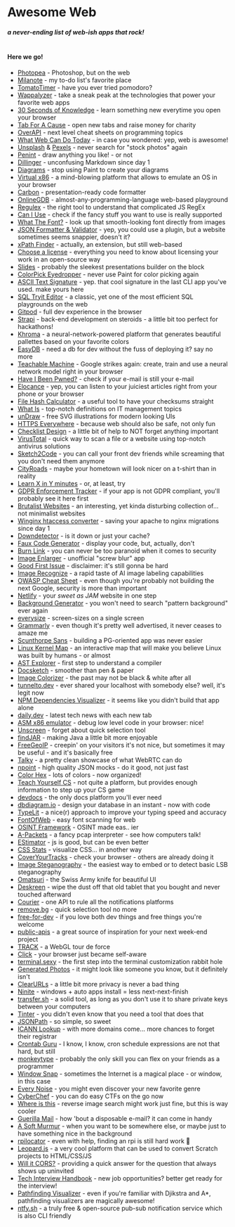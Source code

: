 # Awesome Web
##### a never-ending list of web-ish apps that rock!
#
#### Here we go!

* [Photopea](https://www.photopea.com/) - Photoshop, but on the web
* [Milanote](https://milanote.com/) - my to-do list's favorite place 
* [TomatoTimer](https://tomato-timer.com/) - have you ever tried pomodoro?
* [Wappalyzer](https://www.wappalyzer.com/) - take a sneak peak at the technologies that power your favorite web apps
* [30 Seconds of Knowledge](https://30secondsofknowledge.com/) - learn something new everytime you open your browser
* [Tab For A Cause](https://tab.gladly.io/) - open new tabs and raise money for charity
* [OverAPI](http://overapi.com/) - next level cheat sheets on programming topics
* [What Web Can Do Today](https://whatwebcando.today/) - in case you wondered: yep, web is awesome!
* [Unsplash](https://unsplash.com/) & [Pexels](https://www.pexels.com/) - never search for "stock photos" again
* [Penint](http://seoi.net/penint/) - draw anything you like! - or not
* [Dillinger](https://dillinger.io/) - unconfusing Markdown since day 1
* [Diagrams](https://www.diagrams.net/) - stop using Paint to create your diagrams
* [Virtual x86](https://copy.sh/v86/) - a mind-blowing platform that allows to emulate an OS in your browser
* [Carbon](https://carbon.now.sh) - presentation-ready code formatter
* [OnlineGDB](https://www.onlinegdb.com/) - almost-any-programming-language web-based playground
* [Regulex](https://jex.im/regulex/#!flags=&re=%5E(a%7Cb)*%3F%24) - the right tool to understand that complicated JS RegEx
* [Can I Use](https://caniuse.com/) - check if the fancy stuff you want to use is really supported
* [What The Font?](https://www.myfonts.com/WhatTheFont/) - look up that smooth-looking font directly from images
* [JSON Formatter & Validator](https://jsonformatter.curiousconcept.com/) - yep, you could use a plugin, but a website sometimes seems snappier, doesn't it?
* [xPath Finder](https://chrome.google.com/webstore/detail/xpath-finder/ihnknokegkbpmofmafnkoadfjkhlogph) - actually, an extension, but still web-based 
* [Choose a license](https://choosealicense.com/) - everything you need to know about licensing your work in an open-source way
* [Slides](https://slides.com/) - probably the sleekest presentations builder on the block
* [ColorPick Eyedropper](https://chrome.google.com/webstore/detail/colorpick-eyedropper/ohcpnigalekghcmgcdcenkpelffpdolg) - never use Paint for color picking again
* [ASCII Text Signature](https://www.kammerl.de/ascii/AsciiSignature.php) - yep. that cool signature in the last CLI app you've used. make yours here
* [SQL Tryit Editor](https://www.w3schools.com/sql/trysql.asp?filename=trysql_op_in) - a classic, yet one of the most efficient SQL playgrounds on the web
* [Gitpod](https://gitpod.io) - full dev experience in the browser
* [Strapi](https://strapi.io/) - back-end development on steroids - a little bit too perfect for hackathons!
* [Khroma](http://khroma.co/) - a neural-network-powered platform that generates beautiful pallettes based on your favorite colors
* [EasyDB](https://easydb.io/) - need a db for dev without the fuss of deploying it? say no more
* [Teachable Machine](https://teachablemachine.withgoogle.com/) - Google strikes again: create, train and use a neural network model right in your browser
* [Have I Been Pwned?](https://haveibeenpwned.com/) - check if your e-mail is still your e-mail
* [Elocance](https://www.elocance.com/en/) - yep, you can listen to your juiciest articles right from your phone or your browser
* [File Hash Calculator](https://md5file.com/calculator) - a useful tool to have your checksums straight 
* [What Is](https://whatis.techtarget.com/) - top-notch definitions on IT management topics
* [unDraw](https://undraw.co/) - free SVG illustrations for modern looking UIs
* [HTTPS Everywhere](https://www.eff.org/https-everywhere) - because web should also be safe, not only fun
* [Checklist Design](https://www.checklist.design/) - a little bit of help to NOT forget anything important
* [VirusTotal](https://www.virustotal.com/) - quick way to scan a file or a website using top-notch antivirus solutions
* [Sketch2Code](https://sketch2code.azurewebsites.net/) - you can call your front dev friends while screaming that you don't need them anymore
* [CityRoads](https://anvaka.github.io/city-roads/) - maybe your hometown will look nicer on a t-shirt than in reality
* [Learn X in Y minutes](https://learnxinyminutes.com/) - or, at least, try
* [GDPR Enforcement Tracker](https://www.enforcementtracker.com/) - if your app is not GDPR compliant, you'll probably see it here first
* [Brutalist Websites](https://brutalistwebsites.com/) - an interesting, yet kinda disturbing collection of... not minimalist websites
* [Winginx htaccess converter](https://winginx.com/en/htaccess) - saving your apache to nginx migrations since day 1
* [Downdetector](https://downdetector.com/) - is it down or just your cache?
* [Faux Code Generator](http://knutsynstad.com/fauxcode/) - display your code, but, actually, don't
* [Burn Link](https://burn.link/) - you can never be too paranoid when it comes to security
* [Image Enlarger](https://imglarger.com/) - unofficial "screw blur" app
* [Good First Issue](https://goodfirstissue.dev/) - disclaimer: it's still gonna be hard
* [Image Recognize](https://imagerecognize.com/) - a rapid taste of AI image labeling capabilities
* [OWASP Cheat Sheet](https://cheatsheetseries.owasp.org/?q=) - even though you're probably not building the next Google, security is more than important
* [Netlify](https://www.netlify.com/) - your *sweet as JAM* website in one step
* [Background Generator](https://background-generator.com/) - you won't need to search "pattern background" ever again
* [everysize](https://everysize.kibalabs.com/) - screen-sizes on a single screen 
* [Grammarly](https://grammarly.com) - even though it's pretty well advertised, it never ceases to amaze me
* [Scunthorpe Sans](https://vole.wtf/scunthorpe-sans/) - building a PG-oriented app was never easier 
* [Linux Kernel Map](https://makelinux.github.io/kernel/map/) - an interactive map that will make you believe Linux was built by humans - or almost
* [AST Explorer](https://astexplorer.net/) - first step to understand a compiler
* [Docsketch](https://www.docsketch.com/online-signature/) - smoother than pen & paper
* [Image Colorizer](https://imagecolorizer.com/) - the past may not be black & white after all
* [tunnelto.dev](https://tunnelto.dev/) - ever shared your localhost with somebody else? well, it's legit now
* [NPM Dependencies Visualizer](https://npm.anvaka.com/) - it seems like you didn't build that app alone
* [daily.dev](https://chrome.google.com/webstore/detail/dailydev-news-for-busy-de/jlmpjdjjbgclbocgajdjefcidcncaied) - latest tech news with each new tab 
* [ASM x86 emulator](https://carlosrafaelgn.com.br/asm86/) - debug low level code in your browser: nice!
* [Unscreen](https://www.unscreen.com/) - forget about quick selection tool
* [findJAR](https://www.findjar.com/) - making Java a little bit more enjoyable
* [FreeGeoIP](https://freegeoip.app/) - creepin' on your visitors it's not nice, but sometimes it may be useful - and it's basically free
* [Talky](https://talky.io/) - a pretty clean showcase of what WebRTC can do
* [npoint](https://www.npoint.io/) - high quality JSON mocks - do it good, not just fast
* [Color Hex](https://www.colorhexa.com/) - lots of colors - now organized!
* [Teach Yourself CS](https://teachyourselfcs.com/) - not quite a platform, but provides enough information to step up your CS game
* [devdocs](https://devdocs.io/) - the only docs platform you'll ever need
* [dbdiagram.io](https://dbdiagram.io/) - design your database in an instant - now with code
* [TypeLit](https://www.typelit.io/) - a nice(r) approach to improve your typing speed and accuracy
* [FontOfWeb](https://fontofweb.com/) - easy font scanning for web
* [OSINT Framework](https://osintframework.com/) - OSINT made eas.. ier
* [A-Packets](https://apackets.com/) - a fancy pcap interpreter - see how computers talk!
* [EStimator](https://estimator.dev) - js is good, but can be even better
* [CSS Stats](https://cssstats.com/) - visualize CSS... in another way
* [CoverYourTracks](https://coveryourtracks.eff.org/) - check your browser - others are already doing it 
* [Image Steganography](https://incoherency.co.uk/image-steganography/) - the easiest way to embed or to detect basic LSB steganography
* [Omatsuri](https://omatsuri.app/) - the Swiss Army knife for beautiful UI
* [Deskreen](https://deskreen.com/) - wipe the dust off that old tablet that you bought and never touched afterward
* [Courier](https://www.courier.com/) - one API to rule all the notifications platforms
* [remove.bg](https://www.remove.bg) - quick selection tool no more
* [free-for-dev](https://free-for.dev) - if you love both dev things and free things you're welcome
* [public-apis](https://public-apis.io/) - a great source of inspiration for your next week-end project
* [TRACK](https://demos.littleworkshop.fr/track) - a WebGL tour de force
* [Click](https://clickclickclick.click/) - your browser just became self-aware
* [terminal.sexy](https://terminal.sexy/) - the first step into the terminal customization rabbit hole
* [Generated Photos](https://generated.photos/) - it might look like someone you know, but it definitely isn't
* [ClearURLs](https://docs.clearurls.xyz/latest/) - a little bit more privacy is never a bad thing
* [Ninite](https://ninite.com) - windows + auto apps install = less next-next-finish
* [transfer.sh](https://transfer.sh) - a solid tool, as long as you don't use it to share private keys between your computers
* [Tinter](https://tinter.uxie.io) - you didn't even know that you need a tool that does that
* [JSONPath](https://jsonpath.com/) - so simple, so sweet
* [ICANN Lookup](https://lookup.icann.org/) - with more domains come... more chances to forget their registrar
* [Crontab Guru](https://crontab.guru/) - I know, I know, cron schedule expressions are not that hard, but still 
* [monkeytype](https://monkeytype.com/) - probably the only skill you can flex on your friends as a programmer
* [Window Snap](https://www.window-swap.com/) - sometimes the Internet is a magical place - or window, in this case
* [Every Noise](https://everynoise.com/) - you might even discover your new favorite genre 
* [CyberChef](https://gchq.github.io/CyberChef/) - you can do easy CTFs on the go now
* [Where is this](https://www.where-is-this.com/) - reverse image search might work just fine, but this is way cooler
* [Guerilla Mail](https://www.guerrillamail.com/) - how 'bout a disposable e-mail? it can come in handy
* [A Soft Murmur](https://asoftmurmur.com/) - when you want to be somewhere else, or maybe just to have something nice in the background 
* [rpilocator](https://rpilocator.com/) - even with help, finding an rpi is still hard work 🥲
* [Leopard.js](https://leopardjs.com/) - a very cool platform that can be used to convert Scratch projects to HTML/CSS/JS
* [Will it CORS?](https://httptoolkit.com/will-it-cors/) - providing a quick answer for the question that always shows up uninvited
* [Tech Interview Handbook](https://www.techinterviewhandbook.org/) - new job opportunities? better get ready for the interview!
* [Pathfinding Visualizer](https://pathfinding-visualizer-nu.vercel.app/) - even if you're familiar with Djikstra and A*, pathfinding visualizers are magically awesome! 
* [ntfy.sh](https://ntfy.sh/) - a truly free & open-source pub-sub notification service which is also CLI friendly
